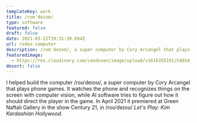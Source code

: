 ```yaml
---
templateKey: work
title: /roʊˈdeɪoʊ/
type: software
featured: false
draft: false
date: 2021-03-21T19:31:39.694Z
url: rodeo.computer
description: /roʊˈdeɪoʊ/, a super computer by Cory Arcangel that plays phone games.
featuredimage:
  - https://res.cloudinary.com/candusen/image/upload/v1616355191/CA034_a_kntph0.jpg
desort: false
---
```

I helped build the computer /roʊˈdeɪoʊ/, a super computer by Cory Arcangel that plays phone games. It watches the phone and recognizes things on the screen with computer vision, while  AI software tries to figure out how it should direct the player in the game. In April 2021 it premiered at Green Naftali Gallery in the show Century 21, in /roʊˈdeɪoʊ/ *Let's Play: Kim Kardashian Hollywood.*

